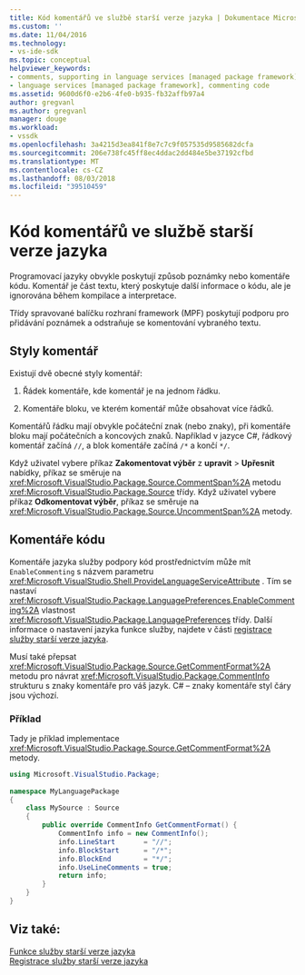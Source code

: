 ```yaml
---
title: Kód komentářů ve službě starší verze jazyka | Dokumentace Microsoftu
ms.custom: ''
ms.date: 11/04/2016
ms.technology:
- vs-ide-sdk
ms.topic: conceptual
helpviewer_keywords:
- comments, supporting in language services [managed package framework]
- language services [managed package framework], commenting code
ms.assetid: 9600d6f0-e2b6-4fe0-b935-fb32affb97a4
author: gregvanl
ms.author: gregvanl
manager: douge
ms.workload:
- vssdk
ms.openlocfilehash: 3a4215d3ea841f8e7c7c9f057535d9585682dcfa
ms.sourcegitcommit: 206e738fc45ff8ec4ddac2dd484e5be37192cfbd
ms.translationtype: MT
ms.contentlocale: cs-CZ
ms.lasthandoff: 08/03/2018
ms.locfileid: "39510459"
---
```

# <a name="comment-code-in-a-legacy-language-service"></a>Kód komentářů ve službě starší verze jazyka
Programovací jazyky obvykle poskytují způsob poznámky nebo komentáře kódu. Komentář je část textu, který poskytuje další informace o kódu, ale je ignorována během kompilace a interpretace.  
  
 Třídy spravované balíčku rozhraní framework (MPF) poskytují podporu pro přidávání poznámek a odstraňuje se komentování vybraného textu.  
  
## <a name="comment-styles"></a>Styly komentář  
Existují dvě obecné styly komentář:  
   
1.  Řádek komentáře, kde komentář je na jednom řádku.  
  
2.  Komentáře bloku, ve kterém komentář může obsahovat více řádků.  
  

Komentářů řádku mají obvykle počáteční znak (nebo znaky), při komentáře bloku mají počátečních a koncových znaků. Například v jazyce C#, řádkový komentář začíná `//`, a blok komentáře začíná `/*` a končí `*/`.  
  
Když uživatel vybere příkaz **Zakomentovat výběr** z **upravit** > **Upřesnit** nabídky, příkaz se směruje na <xref:Microsoft.VisualStudio.Package.Source.CommentSpan%2A> metodu <xref:Microsoft.VisualStudio.Package.Source> třídy. Když uživatel vybere příkaz **Odkomentovat výběr**, příkaz se směruje na <xref:Microsoft.VisualStudio.Package.Source.UncommentSpan%2A> metody.  
  
## <a name="support-code-comments"></a>Komentáře kódu  
 Komentáře jazyka služby podpory kód prostřednictvím může mít `EnableCommenting` s názvem parametru <xref:Microsoft.VisualStudio.Shell.ProvideLanguageServiceAttribute> . Tím se nastaví <xref:Microsoft.VisualStudio.Package.LanguagePreferences.EnableCommenting%2A> vlastnost <xref:Microsoft.VisualStudio.Package.LanguagePreferences> třídy. Další informace o nastavení jazyka funkce služby, najdete v části [registrace služby starší verze jazyka](../../extensibility/internals/registering-a-legacy-language-service1.md).  
  
 Musí také přepsat <xref:Microsoft.VisualStudio.Package.Source.GetCommentFormat%2A> metodu pro návrat <xref:Microsoft.VisualStudio.Package.CommentInfo> strukturu s znaky komentáře pro váš jazyk. C# – znaky komentáře styl čáry jsou výchozí.  
  
### <a name="example"></a>Příklad  
 Tady je příklad implementace <xref:Microsoft.VisualStudio.Package.Source.GetCommentFormat%2A> metody.  
  
```csharp  
using Microsoft.VisualStudio.Package;  
  
namespace MyLanguagePackage  
{  
    class MySource : Source  
    {  
        public override CommentInfo GetCommentFormat() {  
            CommentInfo info = new CommentInfo();  
            info.LineStart       = "//";  
            info.BlockStart      = "/*";  
            info.BlockEnd        = "*/";  
            info.UseLineComments = true;  
            return info;  
        }  
    }  
}  
```  
  
## <a name="see-also"></a>Viz také:  
 [Funkce služby starší verze jazyka](../../extensibility/internals/legacy-language-service-features1.md)   
 [Registrace služby starší verze jazyka](../../extensibility/internals/registering-a-legacy-language-service1.md)
